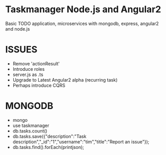 Taskmanager Node.js and Angular2
==================================

Basic TODO application, microservices with mongodb, express, angular2 and node.js

ISSUES
======
 - Remove 'actionResult'
 - Introduce roles
 - server.js as .ts 
 - Upgrade to Latest Angular2 alpha (recurring task)
 - Perhaps introduce CQRS 
 
MONGODB
=======
 - mongo
 - use taskmanager
 - db.tasks.count()
 - db.tasks.save({"description":"Task description","_id":"1","username":"tim","title":"Report an issue"});
 - db.tasks.find().forEach(printjson);
